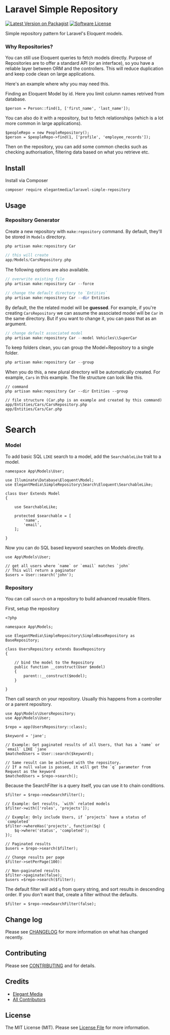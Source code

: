 # Laravel Simple Repository

[![Latest Version on Packagist][ico-version]][link-packagist]
[![Software License][ico-license]](LICENSE.md)

Simple repository pattern for Laravel's Eloquent models.

### Why Repositories?

You can still use Eloquent queries to fetch models directly. Purpose of Repositories are to offer a standard API (or an interface), so you have a reliable layer between ORM and the controllers. This will reduce duplication and keep code clean on large applications.

Here's an example where why you may need this.

Finding an Eloquent Model by id. Here you limit column names retrived from database.
```
$person = Person::find(1, ['first_name', 'last_name']);
```

You can also do it with a repository, but to fetch relationships (which is a lot more common in large applications).
```
$peopleRepo = new PeopleRepository();
$person = $peopleRepo->find(1, ['profile', 'employee_records']); 
```

Then on the repository, you can add some common checks such as checking authorisation, filtering data based on what you retrieve etc.



## Install

Install via Composer

``` bash
composer require elegantmedia/laravel-simple-repository
```

## Usage

### Repository Generator

Create a new repository with `make:repository` command. By default, they'll be stored in `Models` directory.

``` php
php artisan make:repository Car

// this will create
app/Models/CarsRepository.php
```

The following options are also available.

``` php
// overwrite existing file
php artisan make:repository Car --force

// change the default directory to `Entities`
php artisan make:repository Car --dir Entities
```

By default, the the related model will be **guessed**. For example, if you're creating `CarsRepository` we can assume the associated model will be `Car` in the same directory. But if you want to change it, you can pass that as an argument.

``` php
// change default associated model
php artisan make:repository Car --model Vehicles\\SuperCar
```

To keep folders clean, you can group the Model+Repository to a single folder.

``` php 
php artisan make:repository Car --group
```

When you do this, a new plural directory will be automatically created. For example, `Cars` in this example. The file structure can look like this.

``` 
// command
php artisan make:repository Car --dir Entities --group

// file structure (Car.php is an example and created by this command)
app/Entities/Cars/CarsRepository.php
app/Entities/Cars/Car.php
```

# Search

### Model

To add basic SQL `LIKE` search to a model, add the `SearchableLike` trait to a model.

```
namespace App\Models\User;

use Illuminate\Database\Eloquent\Model;
use ElegantMedia\SimpleRepository\Search\Eloquent\SearchableLike;

class User Extends Model 
{

	use SearchableLike;
	
	protected $searchable = [
		'name',
		'email',
	];

}
```

Now you can do SQL based keyword searches on Models directly.

```
use App\Models\User;

// get all users where `name` or `email` matches `john`
// This will return a paginator
$users = User::search('john');
```

### Repository

You can call `search` on a repository to build advanced reusable filters.

First, setup the repository
```
<?php

namespace App\Models;

use ElegantMedia\SimpleRepository\SimpleBaseRepository as BaseRepository;

class UsersRepository extends BaseRepository
{

	// bind the model to the Repository
	public function __construct(User $model)
	{
		parent::__construct($model);
	}

}
```

Then call search on your repository. Usually this happens from a controller or a parent repository.

```
use App\Models\UsersRepository;
use App\Models\User;

$repo = app(UsersRepository::class);

$keyword = 'jane';

// Example: Get paginated results of all Users, that has a `name` or `email` LIKE `jane`
$matchedUsers = User::search($keyword);

// Same result can be achieved with the repository. 
// If a null value is passed, it will get the `q` parameter from Request as the keyword
$matchedUsers = $repo->search();
```

Because the SearchFilter is a query itself, you can use it to chain conditions.
```
$filter = $repo->newSearchFilter();

// Example: Get results, `with` related models
$filter->with(['roles', 'projects']);

// Example: Only include Users, if `projects` have a status of `completed`
$filter->whereHas('projects', function($q) {
	$q->where('status', 'completed');
});

// Paginated results
$users = $repo->search($filter);

// Change results per page
$filter->setPerPage(100):

// Non-paginated results
$filter->paginate(false);
$users =$repo->search($filter);
```

The default filter will add `q` from query string, and sort results in descending order. If you don't want that, create a filter without the defaults.

```
$filter = $repo->newSearchFilter(false);
```


## Change log

Please see [CHANGELOG](CHANGELOG.md) for more information on what has changed recently.


## Contributing

Please see [CONTRIBUTING](CONTRIBUTING.md) and for details.

## Credits

- [Elegant Media][link-author]
- [All Contributors][link-contributors]

## License

The MIT License (MIT). Please see [License File](LICENSE.md) for more information.

[ico-version]: https://img.shields.io/packagist/v/elegantmedia/laravel-simple-repository.svg?style=flat-square
[ico-license]: https://img.shields.io/badge/license-MIT-brightgreen.svg?style=flat-square
[ico-travis]: https://img.shields.io/travis/elegantmedia/laravel-simple-repository/master.svg?style=flat-square
[ico-scrutinizer]: https://img.shields.io/scrutinizer/coverage/g/elegantmedia/laravel-simple-repository.svg?style=flat-square
[ico-code-quality]: https://img.shields.io/scrutinizer/g/elegantmedia/laravel-simple-repository.svg?style=flat-square
[ico-downloads]: https://img.shields.io/packagist/dt/elegantmedia/laravel-simple-repository.svg?style=flat-square

[link-packagist]: https://packagist.org/packages/elegantmedia/laravel-simple-repository
[link-travis]: https://travis-ci.org/elegantmedia/laravel-simple-repository
[link-scrutinizer]: https://scrutinizer-ci.com/g/elegantmedia/laravel-simple-repository/code-structure
[link-code-quality]: https://scrutinizer-ci.com/g/elegantmedia/laravel-simple-repository
[link-downloads]: https://packagist.org/packages/elegantmedia/laravel-simple-repository
[link-author]: https://github.com/elegantmedia
[link-contributors]: ../../contributors
